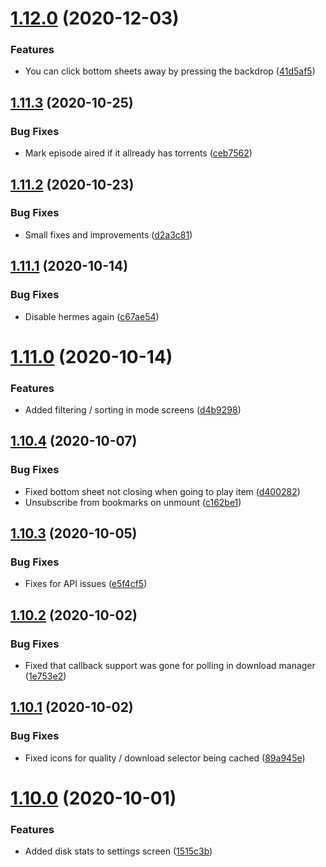 # [1.12.0](https://github.com/pct-org/native-app/compare/v1.11.3...v1.12.0) (2020-12-03)


### Features

* You can click bottom sheets away by pressing the backdrop ([41d5af5](https://github.com/pct-org/native-app/commit/41d5af5741b1896fde7fda4eff14d81b1a790bc2))



## [1.11.3](https://github.com/pct-org/native-app/compare/v1.11.2...v1.11.3) (2020-10-25)


### Bug Fixes

* Mark episode aired if it allready has torrents ([ceb7562](https://github.com/pct-org/native-app/commit/ceb7562017aa01c4678c55fc5420eeeec1e119cd))



## [1.11.2](https://github.com/pct-org/native-app/compare/v1.11.1...v1.11.2) (2020-10-23)


### Bug Fixes

* Small fixes and improvements ([d2a3c81](https://github.com/pct-org/native-app/commit/d2a3c816b62cf5c05b2e4a77a6fa6e249970f36a))



## [1.11.1](https://github.com/pct-org/native-app/compare/v1.11.0...v1.11.1) (2020-10-14)


### Bug Fixes

* Disable hermes again ([c67ae54](https://github.com/pct-org/native-app/commit/c67ae54936903579969a26310da2c9482ff96725))



# [1.11.0](https://github.com/pct-org/native-app/compare/v1.10.4...v1.11.0) (2020-10-14)


### Features

* Added filtering / sorting in mode screens ([d4b9298](https://github.com/pct-org/native-app/commit/d4b9298764b5a81eb3d42a0363afb14a868f1753))



## [1.10.4](https://github.com/pct-org/native-app/compare/v1.10.3...v1.10.4) (2020-10-07)


### Bug Fixes

* Fixed bottom sheet not closing when going to play item ([d400282](https://github.com/pct-org/native-app/commit/d400282e34be5d2995b92036542be1aaebd8cd44))
* Unsubscribe from bookmarks on unmount ([c162be1](https://github.com/pct-org/native-app/commit/c162be139b08921041bc1c1cf562254a62d04c39))



## [1.10.3](https://github.com/pct-org/native-app/compare/v1.10.2...v1.10.3) (2020-10-05)


### Bug Fixes

* Fixes for API issues ([e5f4cf5](https://github.com/pct-org/native-app/commit/e5f4cf5f6e9878141fde4534cd18d0ef458fc4a2))



## [1.10.2](https://github.com/pct-org/native-app/compare/v1.10.1...v1.10.2) (2020-10-02)


### Bug Fixes

* Fixed that callback support was gone for polling in download manager ([1e753e2](https://github.com/pct-org/native-app/commit/1e753e2d1941b06c39e45ca90f756f0c2c8d1684))



## [1.10.1](https://github.com/pct-org/native-app/compare/v1.10.0...v1.10.1) (2020-10-02)


### Bug Fixes

* Fixed icons for quality / download selector being cached ([89a945e](https://github.com/pct-org/native-app/commit/89a945ef4c340dcb4c87a85cf8ae69bb03584113))



# [1.10.0](https://github.com/pct-org/native-app/compare/v1.9.1...v1.10.0) (2020-10-01)


### Features

* Added disk stats to settings screen ([1515c3b](https://github.com/pct-org/native-app/commit/1515c3b0e56c371dc63c005be67883e18a28bfeb))




